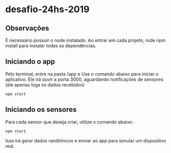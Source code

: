 # desafio-24hs-2019

## Observações

É necessário possuir o node instalado. Ao entrar em cada projeto, rode npm install para instalar todas as dependências.

## Iniciando o app
Pelo terminal, entre na pasta /app e Use o comando abaixo para iniciar o aplicativo. Ele irá ouvir a porta 3000, aguardando notificações de sensores (ele apenas loga os dados recebidos)

```
npm start
```

## Iniciando os sensores
Para cada sensor que deseja criar, utilize o comando abaixo:

```
npm start
```

Isso irá gerar dados randômicos e enviar ao app para simular um dispositivo real.